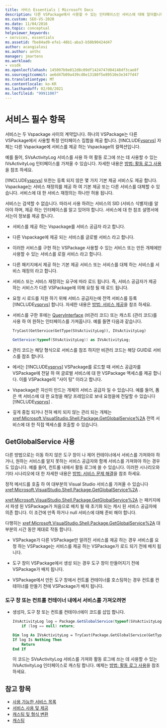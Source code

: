 ```yaml
---
title: 서비스 Essentials | Microsoft Docs
description: 다른 VSPackage에서 사용할 수 있는 인터페이스인 서비스에 대해 알아봅니다. VSPackage의 서비스는 기본 제공 또는 다른 서비스를 재정의할 수 있습니다.
ms.custom: SEO-VS-2020
ms.date: 11/04/2016
ms.topic: conceptual
helpviewer_keywords:
- services, essentials
ms.assetid: fbe84ad9-efe1-48b1-aba3-b50b90424d47
author: acangialosi
ms.author: anthc
manager: jmartens
ms.workload:
- vssdk
ms.openlocfilehash: 145097b9e012d8c09df1424747d04148df3cae8f
ms.sourcegitcommit: ae6d47b09a439cd0e13180f5e89510e3e347fd47
ms.translationtype: MT
ms.contentlocale: ko-KR
ms.lasthandoff: 02/08/2021
ms.locfileid: "99911007"
---
```

# <a name="service-essentials"></a>서비스 필수 항목
서비스는 두 Vspackage 사이의 계약입니다. 하나의 VSPackage는 다른 VSPackage에서 사용할 특정 인터페이스 집합을 제공 합니다. [!INCLUDE[vsprvs](../../code-quality/includes/vsprvs_md.md)] 자체는 다른 Vspackage에 서비스를 제공 하는 Vspackage의 컬렉션입니다.

 예를 들어, SVsActivityLog 서비스를 사용 하 여 활동 로그에 쓰는 데 사용할 수 있는 IVsActivityLog 인터페이스를 가져올 수 있습니다. 자세한 내용은 [방법: 활동 로그 사용](../../extensibility/how-to-use-the-activity-log.md)을 참조 하세요.

 [!INCLUDE[vsprvs](../../code-quality/includes/vsprvs_md.md)] 또한는 등록 되지 않은 몇 가지 기본 제공 서비스도 제공 합니다. Vspackage는 서비스 재정의를 제공 하 여 기본 제공 또는 다른 서비스를 대체할 수 있습니다. 서비스에 대 한 서비스 재정의는 하나만 허용 됩니다.

 서비스는 검색할 수 없습니다. 따라서 사용 하려는 서비스의 SID (서비스 식별자)를 알아야 하며, 제공 하는 인터페이스를 알고 있어야 합니다. 서비스에 대 한 참조 설명서에서는이 정보를 제공 합니다.

- 서비스를 제공 하는 Vspackage를 서비스 공급자 라고 합니다.

- 다른 Vspackage에 제공 되는 서비스를 글로벌 서비스 라고 합니다.

- 이러한 서비스를 구현 하는 VSPackage 사용할 수 있는 서비스 또는 만든 개체에만 사용할 수 있는 서비스를 로컬 서비스 라고 합니다.

- 다른 패키지에서 제공 하는 기본 제공 서비스 또는 서비스를 대체 하는 서비스를 서비스 재정의 라고 합니다.

- 서비스 또는 서비스 재정의는 요구에 따라 로드 됩니다. 즉, 서비스 공급자가 제공 하는 서비스가 다른 VSPackage에 의해 요청 될 때 로드 됩니다.

- 요청 시 로드를 지원 하기 위해 서비스 공급자는에 전역 서비스를 등록 [!INCLUDE[vsprvs](../../code-quality/includes/vsprvs_md.md)] 합니다. 자세한 내용은 [방법: 서비스 제공](../../extensibility/how-to-provide-a-service.md)을 참조 하세요.

- 서비스를 구한 후에는 [QueryInterface](/cpp/atl/queryinterface) (비관리 코드) 또는 캐스트 (관리 코드)를 사용 하 여 원하는 인터페이스를 가져옵니다. 예를 들면 다음과 같습니다.

  ```vb
  TryCast(GetService(GetType(SVsActivityLog)), IVsActivityLog)
  ```

  ```csharp
  GetService(typeof(SVsActivityLog)) as IVsActivityLog;
  ```

- 관리 코드는 해당 형식으로 서비스를 참조 하지만 비관리 코드는 해당 GUID로 서비스를 참조 합니다.

- 에서는 [!INCLUDE[vsprvs](../../code-quality/includes/vsprvs_md.md)] VSPackage를 로드할 때 서비스 공급자를 VSPackage에 전달 하 여 글로벌 서비스에 대 한 VSPackage 액세스를 제공 합니다. 이를 VSPackage의 "사이 팅" 이라고 합니다.

- Vspackage은 자신이 만드는 개체의 서비스 공급자 일 수 있습니다. 예를 들어, 폼은 색 서비스에 대 한 요청을 해당 프레임으로 보내 요청을에 전달할 수 있습니다 [!INCLUDE[vsprvs](../../code-quality/includes/vsprvs_md.md)] .

- 깊게 중첩 되거나 전혀 배치 되지 않는 관리 되는 개체는 <xref:Microsoft.VisualStudio.Shell.Package.GetGlobalService%2A> 전역 서비스에 대 한 직접 액세스를 호출할 수 있습니다.

<a name="how-to-use-getglobalservice"></a>

## <a name="use-getglobalservice"></a>GetGlobalService 사용

다른 방법으로는 이동 하지 않은 도구 창이 나 제어 컨테이너에서 서비스를 가져와야 하거나, 원하는 서비스를 알지 못하는 서비스 공급자와 함께 서비스를 가져와야 하는 경우도 있습니다. 예를 들어, 컨트롤 내에서 활동 로그에 쓸 수 있습니다. 이러한 시나리오와 기타 시나리오에 대 한 자세한 내용은 [방법: 서비스 문제 해결](../../extensibility/how-to-troubleshoot-services.md)을 참조 하세요.

정적 메서드를 호출 하 여 대부분의 Visual Studio 서비스를 가져올 수 있습니다 <xref:Microsoft.VisualStudio.Shell.Package.GetGlobalService%2A> .

<xref:Microsoft.VisualStudio.Shell.Package.GetGlobalService%2A> 는 패키지에서 파생 된 VSPackage가 처음으로 배치 될 때 초기화 되는 캐시 된 서비스 공급자에 의존 합니다. 이 조건에 만족 하거나 null 서비스에 대해 준비 해야 합니다.

다행히는 <xref:Microsoft.VisualStudio.Shell.Package.GetGlobalService%2A> 대부분의 시간 동안 제대로 작동 합니다.

- VSPackage가 다른 VSPackage만 알려진 서비스를 제공 하는 경우 서비스를 요청 하는 VSPackage는 서비스를 제공 하는 VSPackage가 로드 되기 전에 배치 됩니다.

- 도구 창이 VSPackage에서 생성 되는 경우 도구 창이 만들어지기 전에 VSPackage가 배치 됩니다.

- VSPackage에서 만든 도구 창에서 컨트롤 컨테이너를 호스팅하는 경우 컨트롤 컨테이너를 만들기 전에 VSPackage가 배치 됩니다.

### <a name="to-get-a-service-from-within-a-tool-window-or-control-container"></a>도구 창 또는 컨트롤 컨테이너 내에서 서비스를 가져오려면

- 생성자, 도구 창 또는 컨트롤 컨테이너에이 코드를 삽입 합니다.

    ```csharp
    IVsActivityLog log = Package.GetGlobalService(typeof(SVsActivityLog)) as IVsActivityLog;
        if (log == null) return;
    ```

    ```vb
    Dim log As IVsActivityLog = TryCast(Package.GetGlobalService(GetType(SVsActivityLog)), IVsActivityLog)
    If log Is Nothing Then
        Return
    End If
    ```

    이 코드는 SVsActivityLog 서비스를 가져와 활동 로그에 쓰는 데 사용할 수 있는 IVsActivityLog 인터페이스로 캐스팅 합니다. 예제는 [방법: 활동 로그 사용](../../extensibility/how-to-use-the-activity-log.md)을 참조 하세요.

## <a name="see-also"></a>참고 항목

- [사용 가능한 서비스 목록](../../extensibility/internals/list-of-available-services.md)
- [서비스 사용 및 제공](../../extensibility/using-and-providing-services.md)
- [캐스팅 및 형식 변환](/dotnet/csharp/programming-guide/types/casting-and-type-conversions)
- [캐스팅](/cpp/cpp/casting)
